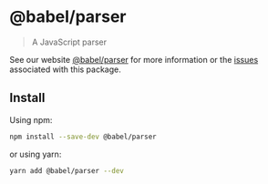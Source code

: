 # @babel/parser

> A JavaScript parser

See our website [@babel/parser](https://babeljs.io/docs/en/next/babel-parser.html) for more information or
the [issues](https://github.com/babel/babel/issues?utf8=%E2%9C%93&q=is%3Aissue+label%3A%22pkg%3A+parser+%28babylon%29%22+is%3Aopen)
associated with this package.

## Install

Using npm:

```sh
npm install --save-dev @babel/parser
```

or using yarn:

```sh
yarn add @babel/parser --dev
```
